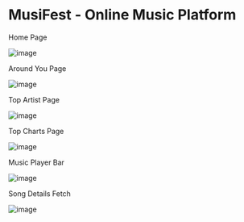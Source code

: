 # MusiFest - Online Music Platform

Home Page

![image](https://github.com/Mitansh13/Minor_Project/assets/74059309/95b85445-6950-426d-ac32-4cdadf5a674b)

Around You Page

![image](https://github.com/Mitansh13/Minor_Project/assets/74059309/65677a2a-0eec-45c8-8834-6f40e3546f6b)

Top Artist Page

![image](https://github.com/Mitansh13/Minor_Project/assets/74059309/93a980c2-99fc-4484-83e8-0d4404436bf8)

Top Charts Page

![image](https://github.com/Mitansh13/Minor_Project/assets/74059309/d6c04183-4db0-41b9-bf47-e6679da59cc1)

Music Player Bar

![image](https://github.com/Mitansh13/Minor_Project/assets/74059309/5756cda6-5bcb-4528-acf0-38a6b0124620)

Song Details Fetch

![image](https://github.com/Mitansh13/Minor_Project/assets/74059309/795ad1a6-fb36-470e-945a-1cb5543332c1)
